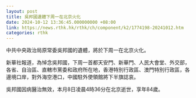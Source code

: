 ```yaml
---
layout: post
title: 吳邦國遺體下周一在北京火化
date: 2024-10-12 13:36:45.000000000 +08:00
link: https://news.rthk.hk/rthk/ch/component/k2/1774198-20241012.htm
categories: rthk
---
```


中共中央政治局原常委吳邦國的遺體，將於下周一在北京火化。

新華社報道，為悼念吳邦國，下周一首都天安門、新華門、人民大會堂、外交部，各省、自治區、直轄市黨委和政府所在地，香港特別行政區、澳門特別行政區，各邊境口岸，對外海空港口，中國駐外使領館將下半旗誌哀。

吳邦國因病醫治無效，本月8日凌晨4時36分在北京逝世，享年84歲。
